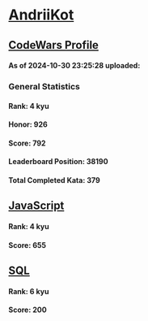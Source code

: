 # [AndriiKot](https://www.codewars.com/users/AndriiKot)
## [CodeWars Profile](https://www.codewars.com/users/AndriiKot)
#### As of 2024-10-30 23:25:28 uploaded:
### General Statistics
#### Rank: 4 kyu
#### Honor: 926
#### Score: 792
#### Leaderboard Position: 38190
#### Total Completed Kata: 379

## [JavaScript](https://github.com/AndriiKot/JavaScript__CodeWars)
#### Rank: 4 kyu
#### Score: 655

## [SQL](https://github.com/AndriiKot/SQL__CodeWars)
#### Rank: 6 kyu
#### Score: 200
